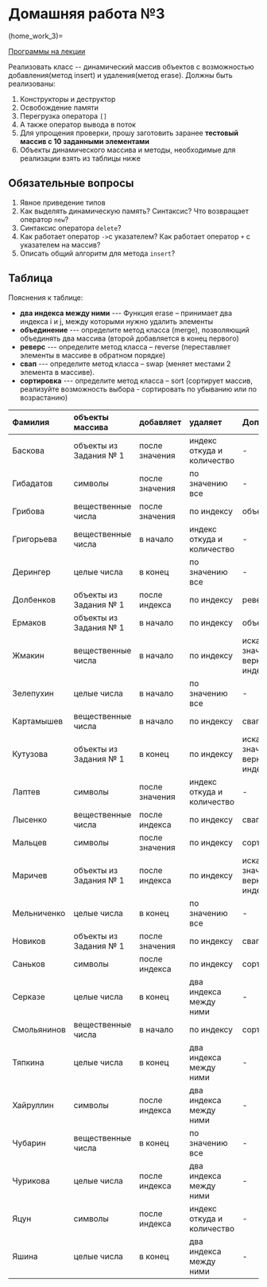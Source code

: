 # Домашняя работа №3

(home_work_3)=

[Программы на лекции](https://drive.google.com/open?id=13dTHiiZy9Gs7dosF-s2HOadJXHCG4Sp_&usp=drive_fs)

Реализовать класс -- динамический массив объектов с возможностью добавления(метод insert) и удаления(метод erase). Должны быть реализованы:

1. Конструкторы и деструктор
2. Освобождение памяти
3. Перегрузка оператора `[]`
4. А также оператор вывода в поток
5. Для упрощения проверки, прошу заготовить заранее **тестовый массив с 10 заданными элементами**
6. Объекты динамического массива и методы, необходимые для реализации взять из таблицы ниже

## Обязательные вопросы

1. Явное приведение типов
2. Как выделять динамическую память? Синтаксис? Что возвращает оператор `new`?
3. Синтаксис оператора `delete`?
4. Как работает оператор `->`с указателем? Как работает оператор `+` с указателем на массив?
5. Описать общий алгоритм для метода `insert`?

## Таблица

Пояснения к таблице:

- **два индекса между ними** --- Функция erase – принимает два индекса i и j, между которыми нужно удалить элементы
- **объединение** --- определите метод класса (merge), позволяющий объединять два массива (второй добавляется в конец первого)
- **реверс** --- определите метод класса – reverse (переставляет элементы в массиве в обратном порядке)
- **свап** --- определите метод класса – swap (меняет местами 2 элемента в массиве).
- **сортировка** --- определите метод класса – sort (сортирует массив, реализуйте возможность выбора - сортировать по убыванию или по возрастанию)

| Фамилия     | объекты массива        | добавляет      | удаляет                    | Дополнения                          |
|:------------|:-----------------------|:---------------|:---------------------------|:------------------------------------|
| Баскова     | объекты из Задания № 1 | после значения | индекс откуда и количество | -                                   |
| Гибадатов   | символы                | после значения | по значению все            | -                                   |
| Грибова     | вещественные числа     | после значения | по индексу                 | объединение                         |
| Григорьева  | вещественные числа     | в начало       | индекс откуда и количество | -                                   |
| Дерингер    | целые числа            | в конец        | по значению все            | -                                   |
| Долбенков   | объекты из Задания № 1 | после индекса  | по индексу                 | реверс                              |
| Ермаков     | объекты из Задания № 1 | в начало       | по индексу                 | объединение                         |
| Жмакин      | вещественные числа     | в начало       | по индексу                 | искать по значению и вернуть индекс |
| Зелепухин   | целые числа            | в начало       | по значению все            | -                                   |
| Картамышев  | вещественные числа     | в начало       | по индексу                 | свап                                |
| Кутузова    | объекты из Задания № 1 | в конец        | по индексу                 | искать по значению и вернуть индекс |
| Лаптев      | символы                | после значения | индекс откуда и количество | -                                   |
| Лысенко     | вещественные числа     | после индекса  | по индексу                 | свап                                |
| Мальцев     | символы                | после значения | по индексу                 | сортировка                          |
| Маричев     | объекты из Задания № 1 | после индекса  | по индексу                 | искать по значению и вернуть индекс |
| Мельниченко | целые числа            | в конец        | по значению все            | -                                   |
| Новиков     | объекты из Задания № 1 | после значения | по индексу                 | свап                                |
| Саньков     | символы                | после индекса  | по индексу                 | сортировка                          |
| Серказе     | целые числа            | в конец        | два индекса между ними     | -                                   |
| Смольянинов | вещественные числа     | в начало       | по индексу                 | сортировка                          |
| Тяпкина     | целые числа            | в конец        | два индекса между ними     | -                                   |
| Хайруллин   | символы                | после индекса  | два индекса между ними     | -                                   |
| Чубарин     | вещественные числа     | в конец        | по значению все            | -                                   |
| Чурикова    | целые числа            | после индекса  | два индекса между ними     | -                                   |
| Яцун        | символы                | после индекса  | индекс откуда и количество | -                                   |
| Яшина       | целые числа            | в конец        | два индекса между ними     | -                                   |
